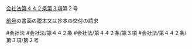 [会社法第４４２条第３項](会社法＿＿＿＿第４４２条第３項)第２号

[前号](会社法＿＿＿＿第４４２条第３項第１号)の書面の謄本又は抄本の交付の請求


#会社法
#会社法/第４４２条
#会社法/第４４２条/第３項
#会社法/第４４２条/第３項/第２号
